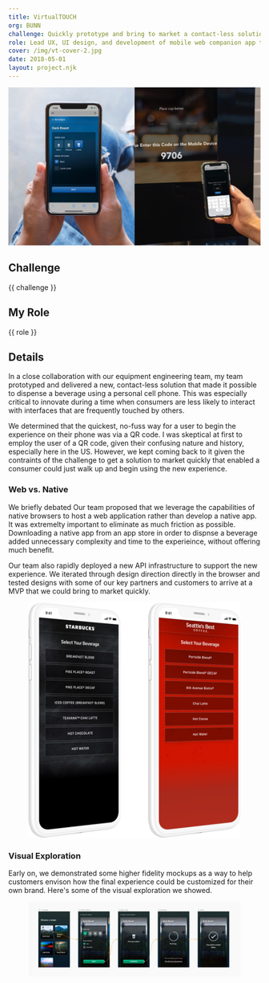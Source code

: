 ```yaml
---
title: VirtualTOUCH
org: BUNN
challenge: Quickly prototype and bring to market a contact-less solution for dispensing beverages in order to maintain a competitive offering.
role: Lead UX, UI design, and development of mobile web companion app to provide a touchless experience for dispensing a beverage.
cover: /img/vt-cover-2.jpg
date: 2018-05-01
layout: project.njk
---
```


<div class="py-12">
    <img src="/img/vt-cover-3.jpg" alt="" class="w-full">
</div>

## Challenge

{{ challenge }}

## My Role

{{ role }}

## Details

In a close collaboration with our equipment engineering team, my team prototyped and delivered a new, contact-less solution that made it possible to dispense a beverage using a personal cell phone. This was especially critical to innovate during a time when consumers are less likely to interact with interfaces that are frequently touched by others.

We determined that the quickest, no-fuss way for a user to begin the experience on their phone was via a QR code. I was skeptical at first to employ the user of a QR code, given their confusing nature and history, especially here in the US. However, we kept coming back to it given the contraints of the challenge to get a solution to market quickly that enabled a consumer could just walk up and begin using the new experience.

### Web vs. Native
We briefly debated Our team proposed that we leverage the capabilities of native browsers to host a web application rather than develop a native app. It was extremelty important to eliminate as much friction as possible. Downloading a native app from an app store in order to dispnse a beverage added unnecessary complexity and time to the experieince, without offering much benefit. 

Our team also rapidly deployed a new API infrastructure to support the new experience. We iterated through design direction directly in the browser and tested designs with some of our key partners and customers to arrive at a MVP that we could bring to market quickly.

<figure class="py-12">
    <img src="/img/vt-iphone-4.jpg" alt="BUNN VirtualTOUCH" />
</figure>

### Visual Exploration
Early on, we demonstrated some higher fidelity mockups as a way to help customers envison how the final experience could be customized for their own brand. Here's some of the visual exploration we showed.

<figure>
    <img src="/img/vt-flow-1-light.jpg" alt="BUNN VirtualTOUCH" class="lg:max-w-none lg:w-1.5x lg:-ml-1/4 xl:w-2x xl:-ml-1/2" />
</figure>
